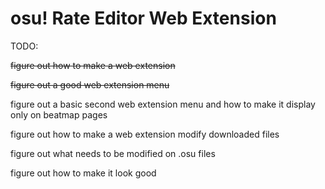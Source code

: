 # osu! Rate Editor Web Extension

TODO:

<del>figure out how to make a web extension</del>

<del>figure out a good web extension menu</del>

figure out a basic second web extension menu and how to make it display only on beatmap pages

figure out how to make a web extension modify downloaded files

figure out what needs to be modified on .osu files

figure out how to make it look good
